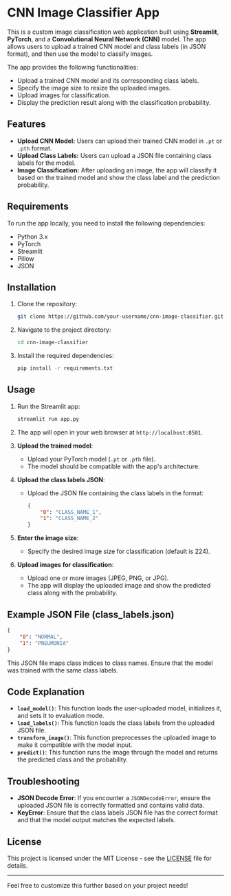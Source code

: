 # CNN Image Classifier App

This is a custom image classification web application built using **Streamlit**, **PyTorch**, and a **Convolutional Neural Network (CNN)** model. The app allows users to upload a trained CNN model and class labels (in JSON format), and then use the model to classify images. 

The app provides the following functionalities:
- Upload a trained CNN model and its corresponding class labels.
- Specify the image size to resize the uploaded images.
- Upload images for classification.
- Display the prediction result along with the classification probability.

## Features

- **Upload CNN Model:** Users can upload their trained CNN model in `.pt` or `.pth` format.
- **Upload Class Labels:** Users can upload a JSON file containing class labels for the model.
- **Image Classification:** After uploading an image, the app will classify it based on the trained model and show the class label and the prediction probability.

## Requirements

To run the app locally, you need to install the following dependencies:

- Python 3.x
- PyTorch
- Streamlit
- Pillow
- JSON

## Installation

1. Clone the repository:

    ```bash
    git clone https://github.com/your-username/cnn-image-classifier.git
    ```

2. Navigate to the project directory:

    ```bash
    cd cnn-image-classifier
    ```

3. Install the required dependencies:

    ```bash
    pip install -r requirements.txt
    ```

## Usage

1. Run the Streamlit app:

    ```bash
    streamlit run app.py
    ```

2. The app will open in your web browser at `http://localhost:8501`.

3. **Upload the trained model**:
   - Upload your PyTorch model (`.pt` or `.pth` file).
   - The model should be compatible with the app's architecture.

4. **Upload the class labels JSON**:
   - Upload the JSON file containing the class labels in the format:

     ```json
     {
         "0": "CLASS_NAME_1",
         "1": "CLASS_NAME_2"
     }
     ```

5. **Enter the image size**:
   - Specify the desired image size for classification (default is 224).

6. **Upload images for classification**:
   - Upload one or more images (JPEG, PNG, or JPG).
   - The app will display the uploaded image and show the predicted class along with the probability.

## Example JSON File (class_labels.json)

```json
{
    "0": "NORMAL",
    "1": "PNEUMONIA"
}
```

This JSON file maps class indices to class names. Ensure that the model was trained with the same class labels.

## Code Explanation

- **`load_model()`**: This function loads the user-uploaded model, initializes it, and sets it to evaluation mode.
- **`load_labels()`**: This function loads the class labels from the uploaded JSON file.
- **`transform_image()`**: This function preprocesses the uploaded image to make it compatible with the model input.
- **`predict()`**: This function runs the image through the model and returns the predicted class and the probability.

## Troubleshooting

- **JSON Decode Error**: If you encounter a `JSONDecodeError`, ensure the uploaded JSON file is correctly formatted and contains valid data.
- **KeyError**: Ensure that the class labels JSON file has the correct format and that the model output matches the expected labels.

## License

This project is licensed under the MIT License - see the [LICENSE](LICENSE) file for details.

---

Feel free to customize this further based on your project needs!